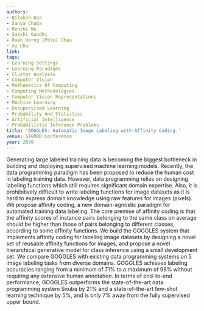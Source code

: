```yaml
---
authors:
- Nilaksh Das
- Sanya Chaba
- Renzhi Wu
- Sakshi Gandhi
- Duen Horng (Polo) Chau
- Xu Chu
link:
tags:
- Learning Settings
- Learning Paradigms
- Cluster Analysis
- Computer Vision
- Mathematics Of Computing
- Computing Methodologies
- Computer Vision Representations
- Machine Learning
- Unsupervised Learning
- Probability And Statistics
- Artificial Intelligence
- Probabilistic Inference Problems
title: 'GOGGLES: Automatic Image Labeling with Affinity Coding.'
venue: SIGMOD Conference
year: 2020
---
```

Generating large labeled training data is becoming the biggest bottleneck in building and deploying supervised machine learning models. Recently, the data programming paradigm has been proposed to reduce the human cost in labeling training data. However, data programming relies on designing labeling functions which still requires significant domain expertise. Also, it is prohibitively difficult to write labeling functions for image datasets as it is hard to express domain knowledge using raw features for images (pixels). We propose affinity coding, a new domain-agnostic paradigm for automated training data labeling. The core premise of affinity coding is that the affinity scores of instance pairs belonging to the same class on average should be higher than those of pairs belonging to different classes, according to some affinity functions. We build the GOGGLES system that implements affinity coding for labeling image datasets by designing a novel set of reusable affinity functions for images, and propose a novel hierarchical generative model for class inference using a small development set. We compare GOGGLES with existing data programming systems on 5 image labeling tasks from diverse domains. GOGGLES achieves labeling accuracies ranging from a minimum of 71% to a maximum of 98% without requiring any extensive human annotation. In terms of end-to-end performance, GOGGLES outperforms the state-of-the-art data programming system Snuba by 21% and a state-of-the-art few-shot learning technique by 5%, and is only 7% away from the fully supervised upper bound.